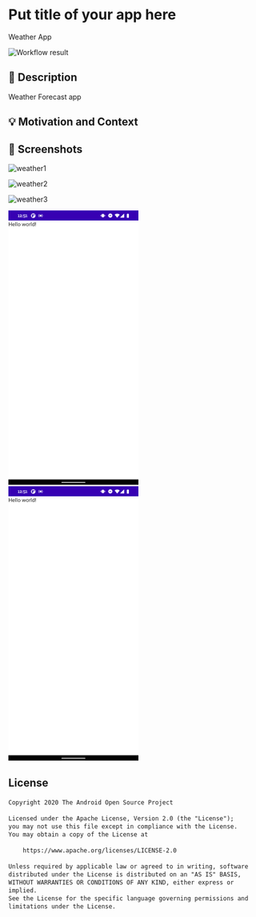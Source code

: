 # Put title of your app here
Weather App

<!--- Replace <OWNER> with your Github Username and <REPOSITORY> with the name of your repository. -->
<!--- You can find both of these in the url bar when you open your repository in github. -->
![Workflow result](https://github.com/<nilam24>/<androiddevchallengecompse>/workflows/Check/badge.svg)



## :scroll: Description
 
<!--- Describe your app in one or two sentences -->
Weather Forecast app

## :bulb: Motivation and Context
<!--- Optionally point readers to interesting parts of your submission. -->
<!--- What are you especially proud of? -->


## :camera_flash: Screenshots
![weather1](https://user-images.githubusercontent.com/25586486/112219332-d8efe100-8c4a-11eb-8059-898880f5e2bf.jpg)

![weather2](https://user-images.githubusercontent.com/25586486/112219390-edcc7480-8c4a-11eb-88ae-6f1852cb88a0.jpg)

![weather3](https://user-images.githubusercontent.com/25586486/112219433-f8870980-8c4a-11eb-845e-07fccfeb7d6d.jpg)


<!-- You can add more screenshots here if you like -->







<img src="/results/screenshot_1.png" width="260">&emsp;<img src="/results/screenshot_2.png" width="260">

## License
```
Copyright 2020 The Android Open Source Project

Licensed under the Apache License, Version 2.0 (the "License");
you may not use this file except in compliance with the License.
You may obtain a copy of the License at

    https://www.apache.org/licenses/LICENSE-2.0

Unless required by applicable law or agreed to in writing, software
distributed under the License is distributed on an "AS IS" BASIS,
WITHOUT WARRANTIES OR CONDITIONS OF ANY KIND, either express or implied.
See the License for the specific language governing permissions and
limitations under the License.
```
